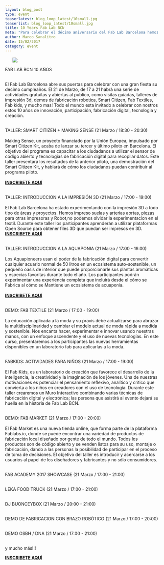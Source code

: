 ```yaml
---
layout: blog_post
type: event
teaserlatest: blog_loop_latest/10small.jpg
teaserlist: blog_loop_latest/10small.jpg
title: 10 Years Fab Lab BCN
meta: "Para celebrar el décimo aniversario del Fab Lab Barcelona hemos organizado un gran evento con muchas actividades libres para todos y una gran fiesta final!"
author: Marco Sanalitro
date: 15/02/2017
category: event
---
```


<ul><img src= "http://www.fablabbcn.org/img/blog/blog_loop_latest/101.jpg" align="middle"> </ul>

FAB LAB BCN 10 AÑOS<br>
<br>

El Fab Lab Barcelona abre sus puertas para celebrar con una gran fiesta su decimo cumpleaños.
El 21 de Marzo, de 17 a 21 habrá una serie de actividades gratuitas y abiertas al publico, como visitas guiadas, talleres de impresión 3d, demos de fabricación robotica, Smart Citizen, Fab Textiles, Fab kids, y mucho mas!
Todo el mundo esta invitado a celebrar con nostros estos 10 años de innovación, participación, fabricación digital, tecnologia y creación.<br>
<br>

TALLER: SMART CITIZEN + MAKING SENSE (21 Marzo / 18:30 - 20:30) <br>
<br>
Making Sense, un proyecto financiado por la Unión Europea, impulsado por Smart Citizen Kit, acaba de lanzar su tercer y último piloto en Barcelona. El objetivo del programa es capacitar a los ciudadanos a utilizar el sensor de código abierto y tecnologías de fabricación digital para recopilar datos. Este taller presentará los resultados de la anterior piloto, una demostración del Smart Citizen Kit, y hablará de cómo los ciudadanos puedan contribuir al programa piloto.<br>
<br>
<strong><a href="https://www.eventbrite.com/e/fab-lab-bcn-10-anos-primer-workshop-making-sense-gracia-tickets-32882041070">INSCRIBETE AQUÍ</a></strong><br>
<br>

TALLER: INTRODUCCION A LA IMPRESIÓN 3D  (21 Marzo / 17:00 - 19:00)<br>
<br>
El Fab Lab Barcelona ha estado experimentando con la impresión 3D a todo tipo de áreas y proyectos. Hemos impreso suelas y arterias aortas, piezas para otras impresoras y Robot,no podemos olvidar la experimentacion en el textil.
Durante este taller los participantes aprenderán a utilizar plataformas Open Source para obtener files 3D que puedan ser impresos en 3D.
<br>
<strong><a href="https://www.eventbrite.it/e/fab-lab-bcn-10-anos-taller-de-impresion-3d-tickets-32920121971">INSCRIBETE AQUÍ</a></strong><br>
<br>

TALLER: INTRODUCCION A LA AQUAPONIA (21 Marzo / 17:00 - 19:00)<br>
<br>
Los Aquapioneers usan el poder de la fabricación digital para convertir cualquier acuario normal de 50 litros en un ecosistema auto-sostenible, un pequeño oasis de interior que puede proporcionarle sus plantas aromàticas y especias favoritas durante todo el año.
Los participantes podrán experimentar una experiencia completa que incluirá desde el cómo se Fabrica  al cómo  se Mantiene un ecosistema de acuaponia.<br>
<br>
<strong><a href="https://www.eventbrite.it/e/biglietti-fab-lab-bcn-10-anos-taller-de-introduccion-a-la-aquaponia-32920687663">INSCRIBETE AQUÍ</a></strong><br>
<br>

DEMO: FAB TEXTILE (21 Marzo / 17:00 - 19:00)<br>
<br>
La educación aplicada a la moda y su praxis debe actualizarse para abrazar la multidisciplinaridad y cambiar el modelo actual de moda rápida a medida y sostenible. Nos encanta hacer, experimentar e innovar usando nuestras manos, con un enfoque ascendente y el uso de nuevas tecnologías. En este curso, presentaremos a los participantes las nuevas herramientas disponibles en un laboratorio fab para aplicarlas a la moda.<br>
<br>

FABKIDS: ACTIVIDADES PARA NIÑOS (21 Marzo / 17:00 - 19:00)<br>
<br>
El Fab Kids, es un laboratorio de creación que favorece el desarrollo de la inteligencia, la creatividad y la imaginación de los jóvenes. Una de nuestras motivaciones es potenciar el pensamiento reflexivo, analítico y crítico que convierta a los niños en creadores con el uso de tecnología. Durante este taller crearemos un Muro Interactivo combinando varias técnicas de fabricación digital y electrónica; las persona que asistirá al evento dejará su huella en la historia de Fab Lab BCN.<br>
<br>

DEMO: FAB MARKET (21 Marzo / 17:00 - 20:00)<br>
<br>
El Fab Market es una nueva tienda online, que forma parte de la plataforma Fablabs.io, donde se puede encontrar una variedad de productos de fabricación local diseñado por gente de todo el mundo. Todos los productos son de código abierto y se venden listos para su uso, montaje o fabricación, dando a las personas la posibilidad de participar en el proceso de toma de decisiones. El objetivo del taller es introducir y acercarse a los usuarios al papel de los diseñadores y fabricantes y no sólo consumidores.<br>
<br>

FAB ACADEMY 2017 SHOWCASE (21 Marzo / 17:00 - 21:00)<br>
<br>

LEKA FOOD TRUCK (21 Marzo / 17:00 - 21:00)<br>
<br>

DJ BUONCEYBOX (21 Marzo / 20:00 - 21:00)<br>
<br>

DEMO DE FABRICACION CON BRAZO ROBÓTICO (21 Marzo / 17:00 - 20:00)<br>
<br>

DEMO OSBH / DNA (21 Marzo / 17:00 - 21:00)<br>
<br>

y mucho más!!!<br>

<strong><a href="https://www.facebook.com/events/1258201944249622/">INSCRIBETE AQUÍ</a></strong>


<!-- =============================================================================================================

We believe that <strong>fashion education</strong> should be updated, embrace <strong>multidisciplinarity</strong> and change the current model of fast fashion to customised and sustainable. We love making , experimenting and innovating using hands on bottom up approaches and new technology. In this <strong>40h course</strong>, we have included all the <strong>new tools</strong> a fashion designer should learn! If you are an <strong>educator</strong>, a <strong>professional</strong> or a <strong>student</strong> this is the course for you!<br>

<ul><img src= "http://www.fablabbcn.org/img/blog/blog_loop_latest/textileacademybootcamp2.jpg" align="middle"> </ul>

More Detailed programme:<br> 
<br>
Presentation of <strong><a href="https://www.facebook.com/fabtextiles/?fref=ts">Fab Textiles</a></strong> projects & <strong><a href="https://www.facebook.com/AmsterdamTextileLab/?fref=ts">TextileLab Amsterdam</a></strong> projects.<br>
<br>
Introduction to the new <strong>Textile Academy</strong> course of September 2017<br>
<br>


TALKS: Hacking the Fashion Industry, by <strong><a href="https://www.facebook.com/zoeromano">Zoe Romano</a></strong> <br>
<br>
TALKS: Open Source Hardware, by <strong><a href="https://www.facebook.com/varvara.guljajeva">Varvara Guljajeva</a></strong> & <strong>Mar Canet</strong> <br>
<br>
TALKS : 3D scanning & 3D printing by <strong><a href="http://fabacademy.org/">FabAcademy</a></strong> <br>
<br>


TUTORIAL : Computational Fashion, by <strong><a href="https://www.facebook.com/aldo.sollazzo.98?fref=ts">Aldo Sollazzo</a></strong><br>
<br>
TUTORIAL : E-textiles & Wearables, by <strong><a href="https://www.facebook.com/angel.munoz.98">Ángel Muñoz</a></strong> <br>
<br>
TUTORIAL: 2D modeling for laser cutting and tutorial of 3D modeling for CNC milling<br>
<br>


IN DEPTH: Biomaterials and Biocomposites by <strong><a href="https://www.facebook.com/ceciilya.frupsiess?fref=ts">Cecilia Raspanti</a></strong> & <strong><a href="https://www.facebook.com/anastasia.pistofidou?fref=ts">Anastasia Pistofidou</a></strong><br>
<br>
JAM session in collaboration with local fashion designers and artists<br>
<br>

<strong><a href="http://waag.org/en">Waag Society</a></strong><br>
<br>

Contact: <strong>info@textile-academy.org</strong><br>
<br>
Here you will find the form to subscribe: <strong><a href="https://docs.google.com/forms/d/1CQy2jE0wcD0y7sjF1bVTqqZz1j7q5QEUuthqx2t1j14/viewform?ts=58905761&edit_requested=true">https://docs.google.com/forms/d/1CQy2jE0wcD0y7sjF1bVTqqZz1j7q5QEUuthqx2t1j14/viewform?ts=58905761&edit_requested=true</a></strong><br>
<br>
Professional: 600€  /  Student: 450€<br>
<br>
Fab Academy Alumni: 350€<br>
<br>
Online Attendance: 150€<br> -->









